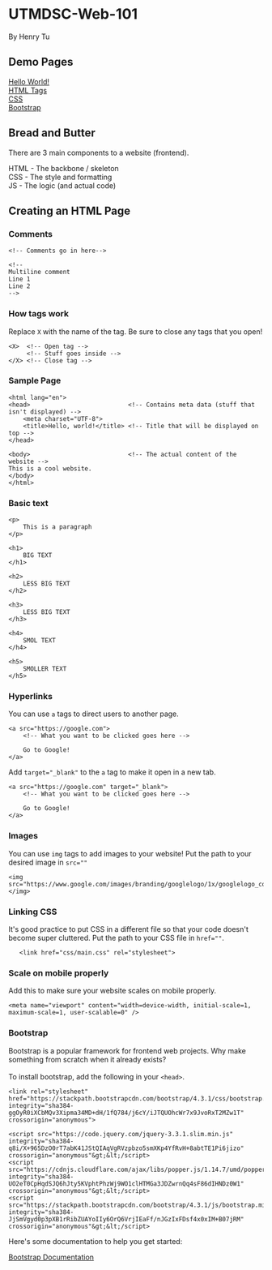 # UTMDSC-Web-101
By Henry Tu

## Demo Pages

[Hello World!](https://henrytwo.github.io/UTMDSC-Web-101/step-1-helloworld) <br>
[HTML Tags](https://henrytwo.github.io/UTMDSC-Web-101/step-2-tags) <br>
[CSS](https://henrytwo.github.io/UTMDSC-Web-101/step-3-css) <br>
[Bootstrap](https://henrytwo.github.io/UTMDSC-Web-101/step-4-bootstrap) <br>

## Bread and Butter
There are 3 main components to a website (frontend).

HTML - The backbone / skeleton<br>
CSS - The style and formatting<br>
JS - The logic (and actual code)

## Creating an HTML Page

### Comments
```
<!-- Comments go in here-->

<!-- 
Multiline comment
Line 1
Line 2
-->

```

### How tags work
Replace `X` with the name of the tag. Be sure to close any tags that you open! 
```$xslt
<X>  <!-- Open tag -->
     <!-- Stuff goes inside -->
</X> <!-- Close tag -->
```

### Sample Page
```
<html lang="en">
<head>                           <!-- Contains meta data (stuff that isn't displayed) -->
    <meta charset="UTF-8">
    <title>Hello, world!</title> <!-- Title that will be displayed on top -->
</head>

<body>                           <!-- The actual content of the website -->
This is a cool website.
</body>
</html>
```

### Basic text
```$xslt
<p>
    This is a paragraph
</p>

<h1>
    BIG TEXT
</h1>

<h2>
    LESS BIG TEXT
</h2>

<h3>
    LESS BIG TEXT
</h3>

<h4>
    SMOL TEXT
</h4>

<h5>
    SMOLLER TEXT
</h5>
```

### Hyperlinks
You can use  `a` tags to direct users to another page. 
```$xslt
<a src="https://google.com">
    <!-- What you want to be clicked goes here -->
    
    Go to Google!
</a>
```

Add ``target="_blank"`` to the `a` tag to make it open in a new tab.
```$xslt
<a src="https://google.com" target="_blank">
    <!-- What you want to be clicked goes here -->
    
    Go to Google!
</a>
```

### Images
You can use `img` tags to add images to your website! Put the path to your desired image in `src=""`
```$xslt
<img src="https://www.google.com/images/branding/googlelogo/1x/googlelogo_color_272x92dp.png">
</img>
```

### Linking CSS
It's good practice to put CSS in a different file so that your code doesn't become super cluttered. Put the path to your CSS file in `href=""`.


``    <link href="css/main.css" rel="stylesheet">
``

### Scale on mobile properly
Add this to make sure your website scales on mobile properly.

```<meta name="viewport" content="width=device-width, initial-scale=1, maximum-scale=1, user-scalable=0" />```

### Bootstrap
Bootstrap is a popular framework for frontend web projects. Why make something from scratch when it already exists?
<br>
<br>
To install bootstrap, add the following in your `<head>`.

```$xslt
<link rel="stylesheet" href="https://stackpath.bootstrapcdn.com/bootstrap/4.3.1/css/bootstrap.min.css" integrity="sha384-ggOyR0iXCbMQv3Xipma34MD+dH/1fQ784/j6cY/iJTQUOhcWr7x9JvoRxT2MZw1T" crossorigin="anonymous">

<script src="https://code.jquery.com/jquery-3.3.1.slim.min.js" integrity="sha384-q8i/X+965DzO0rT7abK41JStQIAqVgRVzpbzo5smXKp4YfRvH+8abtTE1Pi6jizo" crossorigin="anonymous"&gt;&lt;/script>
<script src="https://cdnjs.cloudflare.com/ajax/libs/popper.js/1.14.7/umd/popper.min.js" integrity="sha384-UO2eT0CpHqdSJQ6hJty5KVphtPhzWj9WO1clHTMGa3JDZwrnQq4sF86dIHNDz0W1" crossorigin="anonymous"&gt;&lt;/script>
<script src="https://stackpath.bootstrapcdn.com/bootstrap/4.3.1/js/bootstrap.min.js" integrity="sha384-JjSmVgyd0p3pXB1rRibZUAYoIIy6OrQ6VrjIEaFf/nJGzIxFDsf4x0xIM+B07jRM" crossorigin="anonymous"&gt;&lt;/script>
```
Here's some documentation to help you get started: <br>

[Bootstrap Documentation](https://getbootstrap.com/docs/4.3/getting-started/introduction/)
